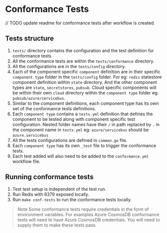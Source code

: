 # Conformance Tests
// TODO update readme for conformance tests after workflow is created.

## Tests structure
1. `tests/` directory contains the configuration and the test definition for conformance tests.
2. All the conformance tests are within the `tests/conformance` directory.
3. All the configurations are in the `tests/config` directory.
4. Each of the component specific `component` definition are in their specific `component type` folder in the `tests/config` folder. For eg: `redis` statestore component definition within `state` directory. And the other component types are `state`, `secretstores`, `pubsub`. Cloud specific components will be within their own `cloud` directory within the `component type` folder eg: `pubsub/azure/servicebus`.
5. Similar to the component definitions, each component type has its own set of the conformance tests definitions.
6. Each `component type` contains a `tests.yml` definition that defines the component to be tested along with component specific test configuration. Nested folder names have their `/` in path replaced by `.` in the component name in `tests.yml` eg: `azure/servicebus` should be `azure.servicebus`
7. All the tests configurations are defined in `common.go` file.
8. Each `component type` has its own `_test` file to trigger the conformance tests.
9. Each test added will also need to be added to the `conformance.yml` workflow file. 

## Running conformance tests
1. Test test setup is independent of the test run.
2. Run Redis with 6379 exposed locally.
3. Run `make conf-tests` to run the conformance tests locally.
> Note Some conformance tests require credentials in the form of environment variables. For examples Azure CosmosDB conformance tests will need to have Azure CosmosDB credentials. You will need to supply them to make these tests pass.
